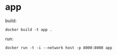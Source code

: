 # app

build:
```
docker build -t app .
```

run:
```
docker run -t -i --network host -p 8000:8000 app
```
